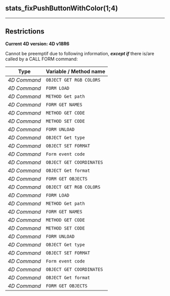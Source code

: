 ﻿## stats_fixPushButtonWithColor($1;$4)---## Restrictions**Current 4D version: 4D v18R6**Cannot be preemptif due to following information, ***except if*** there is/are called by a CALL FORM command:|Type|Variable / Method name||------|------||*4D Command*|`OBJECT GET RGB COLORS`||*4D Command*|`FORM LOAD`||*4D Command*|`METHOD Get path`||*4D Command*|`FORM GET NAMES`||*4D Command*|`METHOD GET CODE`||*4D Command*|`METHOD SET CODE`||*4D Command*|`FORM UNLOAD`||*4D Command*|`OBJECT Get type`||*4D Command*|`OBJECT SET FORMAT`||*4D Command*|`Form event code`||*4D Command*|`OBJECT GET COORDINATES`||*4D Command*|`OBJECT Get format`||*4D Command*|`FORM GET OBJECTS`||*4D Command*|`OBJECT GET RGB COLORS`||*4D Command*|`FORM LOAD`||*4D Command*|`METHOD Get path`||*4D Command*|`FORM GET NAMES`||*4D Command*|`METHOD GET CODE`||*4D Command*|`METHOD SET CODE`||*4D Command*|`FORM UNLOAD`||*4D Command*|`OBJECT Get type`||*4D Command*|`OBJECT SET FORMAT`||*4D Command*|`Form event code`||*4D Command*|`OBJECT GET COORDINATES`||*4D Command*|`OBJECT Get format`||*4D Command*|`FORM GET OBJECTS`|